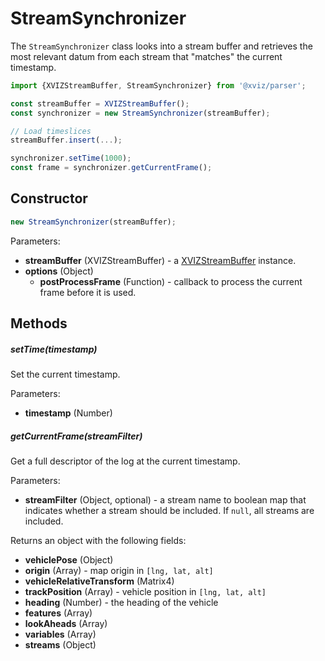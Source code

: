 # StreamSynchronizer

The `StreamSynchronizer` class looks into a stream buffer and retrieves the most relevant datum from
each stream that "matches" the current timestamp.

```js
import {XVIZStreamBuffer, StreamSynchronizer} from '@xviz/parser';

const streamBuffer = XVIZStreamBuffer();
const synchronizer = new StreamSynchronizer(streamBuffer);

// Load timeslices
streamBuffer.insert(...);

synchronizer.setTime(1000);
const frame = synchronizer.getCurrentFrame();
```

## Constructor

```js
new StreamSynchronizer(streamBuffer);
```

Parameters:

- **streamBuffer** (XVIZStreamBuffer) - a
  [XVIZStreamBuffer](/docs/api-reference/xviz-stream-buffer.md) instance.
- **options** (Object)
  - **postProcessFrame** (Function) - callback to process the current frame before it is used.

## Methods

##### setTime(timestamp)

Set the current timestamp.

Parameters:

- **timestamp** (Number)

##### getCurrentFrame(streamFilter)

Get a full descriptor of the log at the current timestamp.

Parameters:

- **streamFilter** (Object, optional) - a stream name to boolean map that indicates whether a stream
  should be included. If `null`, all streams are included.

Returns an object with the following fields:

- **vehiclePose** (Object)
- **origin** (Array) - map origin in `[lng, lat, alt]`
- **vehicleRelativeTransform** (Matrix4)
- **trackPosition** (Array) - vehicle position in `[lng, lat, alt]`
- **heading** (Number) - the heading of the vehicle
- **features** (Array)
- **lookAheads** (Array)
- **variables** (Array)
- **streams** (Object)
